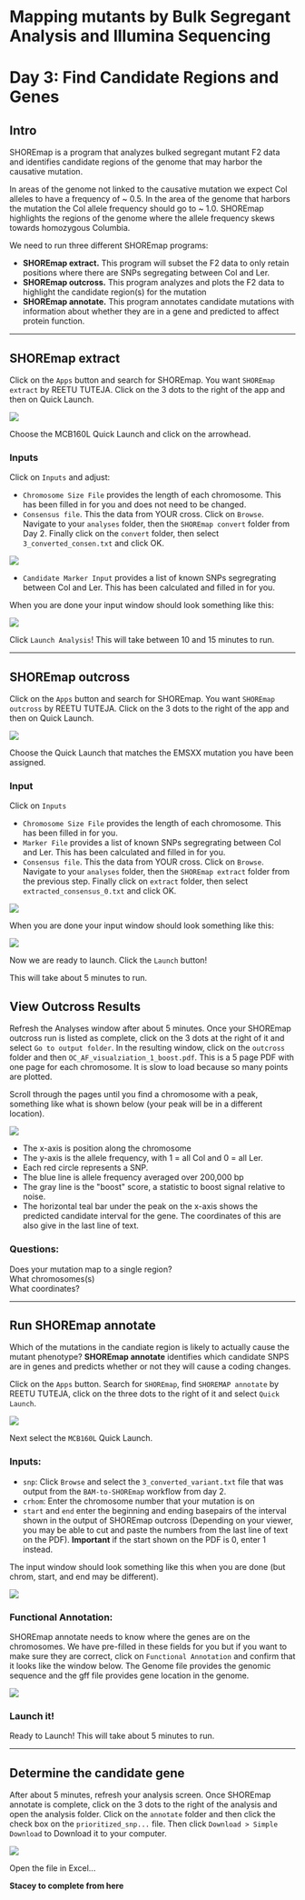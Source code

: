 # Mapping mutants by Bulk Segregant Analysis and Illumina Sequencing
# Day 3: Find Candidate Regions and Genes

## Intro

SHOREmap is a program that analyzes bulked segregant mutant F2 data and identifies candidate regions of the genome that may harbor the causative mutation.

In areas of the genome not linked to the causative mutation we expect Col alleles  to have a frequency of ~ 0.5.  In the area of the genome that harbors the mutation the Col allele frequency should go to ~ 1.0.  SHOREmap highlights the regions of the genome where the allele frequency skews towards homozygous Columbia.

We need to run three different SHOREmap programs:

* __SHOREmap extract.__  This program will subset the F2 data to only retain positions where there are SNPs segregating between Col and Ler.
* __SHOREmap outcross.__  This program analyzes and plots the F2 data to highlight the candidate region(s) for the mutation
* __SHOREmap annotate.__  This program annotates candidate mutations with information about whether they are in a gene and predicted to affect protein function.

---

## SHOREmap extract

Click on the `Apps` button and search for SHOREmap.  You want `SHOREmap extract` by REETU TUTEJA.  Click on the 3 dots to the right of the app and then on Quick Launch.

![](figs/ExtractAppQL.png)

Choose the MCB160L Quick Launch and click on the arrowhead.

### Inputs

Click on `Inputs` and adjust:

* `Chromosome Size File` provides the length of each chromosome.  This has been filled in for you and does not need to be changed.
* `Consensus file`.  This the data from YOUR cross.  Click on `Browse`.  Navigate to your `analyses` folder, then the `SHOREmap convert` folder from Day 2.  Finally click on the `convert` folder, then select `3_converted_consen.txt` and click OK.

![](figs/ExtractSelectConvert2.png)

* `Candidate Marker Input` provides a list of known SNPs segregrating between Col and Ler.  This has been calculated and filled in for you.

When you are done your input window should look something like this:

![](figs/ExtractInputs.png)

Click `Launch Analysis`! This will take between 10 and 15 minutes to run.
___
## SHOREmap outcross

Click on the `Apps` button and search for SHOREmap.  You want `SHOREmap outcross` by REETU TUTEJA.  Click on the 3 dots to the right of the app and then on Quick Launch.  

![](figs/OutcrossAppQL.png)

Choose the Quick Launch that matches the EMSXX mutation you have been assigned.

### Input

Click on `Inputs`

* `Chromosome Size File` provides the length of each chromosome.  This has been filled in for you.
* `Marker File` provides a list of known SNPs segregrating between Col and Ler.  This has been calculated and filled in for you.
* `Consensus file`.  This the data from YOUR cross.  Click on `Browse`.  Navigate to your `analyses` folder, then the `SHOREmap extract` folder from the previous step.  Finally click on `extract` folder, then select `extracted_consensus_0.txt` and click OK.

![](figs/OutcrossSelectExtract2.png)

When you are done your input window should look something like this:

![](figs/OutcrossInputs.png)

Now we are ready to launch.  Click the `Launch` button!

This will take about 5 minutes to run.

## View Outcross Results

Refresh the Analyses window after about 5 minutes. Once your SHOREmap outcross run is listed as complete, click on the 3 dots at the right of it and select `Go to output folder`.  In the resulting window, click on the `outcross` folder and then `OC_AF_visualziation_1_boost.pdf`.  This is a 5 page PDF with one page for each chromosome. It is slow to load because so many points are plotted.

Scroll through the pages until you find a chromosome with a peak, something like what is shown below (your peak will be in a different location).  

![](figs/OutcrossResult.png)

* The x-axis is position along the chromosome
* The y-axis is the allele frequency, with 1 = all Col and 0 = all Ler.  
* Each red circle represents a SNP.  
* The blue line is allele frequency averaged over 200,000 bp
* The gray line is the "boost" score, a statistic to boost signal relative to noise.
* The horizontal teal bar under the peak on the x-axis shows the predicted candidate interval for the gene. The coordinates of this are also give in the last line of text.

### Questions:
Does your mutation map to a single region?  
What chromosomes(s)  
What coordinates?  
 ___
## Run SHOREmap annotate

Which of the mutations in the candiate region is likely to actually cause the mutant phenotype?  __SHOREmap annotate__ identifies which candidate SNPS are in genes and predicts whether or not they will cause a coding changes.

Click on the `Apps` button.  Search for `SHOREmap`, find `SHOREMAP annotate` by REETU TUTEJA, click on the three dots to the right of it and select `Quick Launch`.  

![](figs/AnnotateApp.png)

Next select the `MCB160L` Quick Launch.

### Inputs:

* `snp`: Click `Browse` and select the `3_converted_variant.txt` file that was output from the `BAM-to-SHOREmap` workflow from day 2.
* `crhom`: Enter the chromosome number that your mutation is on
* `start` and `end` enter the beginning and ending basepairs of the interval shown in the output of SHOREmap outcross (Depending on your viewer, you may be able to cut and paste the numbers from the last line of text on the PDF).  __Important__ if the start shown on the PDF is 0, enter 1 instead.

The input window should look something like this when you are done (but chrom, start, and end may be different).

![](figs/AnnotateInputs.png)

### Functional Annotation:

SHOREmap annotate needs to know where the genes are on the chromosomes.  We have pre-filled in these fields for you but if you want to make sure they are correct, click on `Functional Annotation` and confirm that it looks like the window below.  The Genome file provides the genomic sequence and the gff file provides gene location in the genome.

![](figs/AnnotateFunctionalAnnotation.png)

### Launch it!

Ready to Launch!  This will take about 5 minutes to run.
___
## Determine the candidate gene

After about 5 minutes, refresh your analysis screen.  Once SHOREmap annotate is complete, click on the 3 dots to the right of the analysis and open the analysis folder.  Click on the `annotate` folder and then click the check box on the `prioritized_snp...` file.  Then click `Download > Simple Download` to Download it to your computer.

![](figs/AnnotateDownload.png)

Open the file in Excel...

__Stacey to complete from here__
